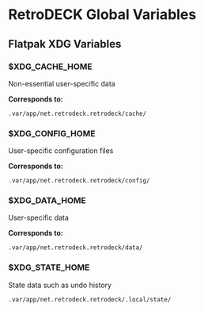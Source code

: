 # RetroDECK Global Variables

## Flatpak XDG Variables

### $XDG_CACHE_HOME

Non-essential user-specific data
    
**Corresponds to:**

`.var/app/net.retrodeck.retrodeck/cache/`

### $XDG_CONFIG_HOME

User-specific configuration files

**Corresponds to:**

`.var/app/net.retrodeck.retrodeck/config/`

### $XDG_DATA_HOME

User-specific data

**Corresponds to:**

`.var/app/net.retrodeck.retrodeck/data/`

### $XDG_STATE_HOME

State data such as undo history

`.var/app/net.retrodeck.retrodeck/.local/state/`
